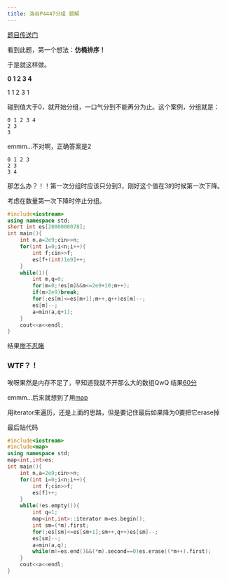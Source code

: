 ```yaml
---
title: 洛谷P4447分组 题解
---
```

[题目传送门](https://www.luogu.com.cn/problem/P4447)

看到此题，第一个想法：**仿桶排序！**

于是就这样做。

**0 1 2 3 4**

1 1 2 3 1

碰到值大于0，就开始分组，一口气分到不能再分为止。这个案例，分组就是：

```
0 1 2 3 4
2 3
3
```

emmm...不对啊，正确答案是2

```
0 1 2 3
2 3
3 4
```

那怎么办？！！第一次分组时应该只分到3，刚好这个值在3的时候第一次下降。

考虑在数量第一次下降时停止分组。

```cpp
#include<iostream>
using namespace std;
short int es[2000000078];
int main(){
	int n,a=2e9;cin>>n;
	for(int i=0;i<n;i++){
		int f;cin>>f;
		es[f+(int)1e9]++;
	}
	while(1){
		int m,q=0;
		for(m=0;!es[m]&&m<=2e9+10;m++);
		if(m>2e9)break;
		for(;es[m]<=es[m+1];m++,q++)es[m]--;
		es[m]--;
		a=min(a,q+1);
	}
	cout<<a<<endl;
}
```

结果[惨不忍睹](https://www.luogu.com.cn/record/68155698)

### WTF？！

唉呀果然是内存不足了，早知道我就不开那么大的数组QwQ 结果[60分](https://www.luogu.com.cn/record/68155508)

emmm...后来就想到了用[map](https://cplusplus.com/reference/map/map/)

用iterator来遍历，还是上面的思路，但是要记住最后如果降为0要把它erase掉

最后贴代码

```cpp
#include<iostream>
#include<map>
using namespace std;
map<int,int>es;
int main(){
	int n,a=2e9;cin>>n;
	for(int i=0;i<n;i++){
		int f;cin>>f;
		es[f]++;
	}
	while(!es.empty()){
		int q=1;
		map<int,int>::iterator m=es.begin();
		int sm=(*m).first;
		for(;es[sm]<=es[sm+1];sm++,q++)es[sm]--;
		es[sm]--;
		a=min(a,q);
		while(m!=es.end()&&(*m).second==0)es.erase((*m++).first);
	}
	cout<<a<<endl;
}
```

